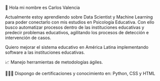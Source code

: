 👋 Hola mi nombre es Carlos Valencia 

Actualmente estoy aprendiendo sobre Data Scientist y Machine Learning para poder conectarlo con mis estudios en Psicología Educativa.
Con ello busco automatizar procesos dentro de las instituciones educativas y predecir problemas educativos, agilitando los procesos de detección e intervención de casos. 

Quiero mejorar el sistema educativo en América Latina implementando software a las instituciones educativas.  

📈 Manejo herramientas de metodologías ágiles.

👨🏽‍💻 Dispongo de certificaciones y conocimiento en: Python, CSS y HTML
